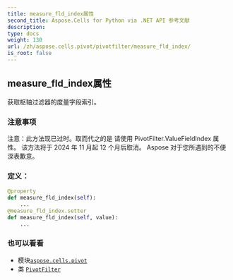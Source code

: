 ```yaml
---
title: measure_fld_index属性
second_title: Aspose.Cells for Python via .NET API 参考文献
description:
type: docs
weight: 130
url: /zh/aspose.cells.pivot/pivotfilter/measure_fld_index/
is_root: false
---
```

## measure_fld_index属性

获取枢轴过滤器的度量字段索引。

### 注意事项

注意：此方法现已过时。取而代之的是
请使用 PivotFilter.ValueFieldIndex 属性。
该方法将于 2024 年 11 月起 12 个月后取消。
Aspose 对于您所遇到的不便深表歉意。
### 定义：
```python
@property
def measure_fld_index(self):
    ...
@measure_fld_index.setter
def measure_fld_index(self, value):
    ...
```

### 也可以看看
* 模块[`aspose.cells.pivot`](../../)
* 类 [`PivotFilter`](/cells/python-net/zh/aspose.cells.pivot/pivotfilter)
